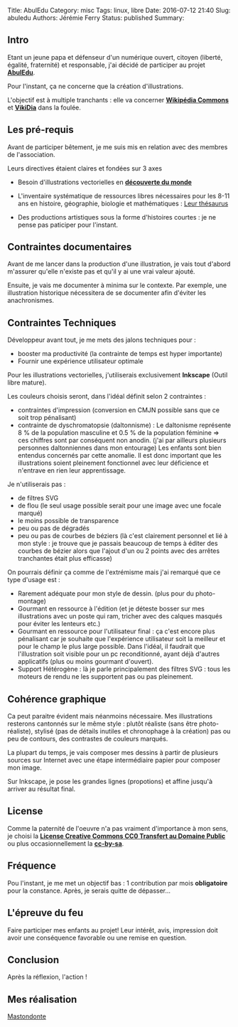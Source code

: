 Title: AbulEdu
Category: misc
Tags: linux, libre
Date: 2016-07-12 21:40
Slug: abuledu
Authors: Jérémie Ferry
Status: published
Summary:

## Intro

Etant un jeune papa et défenseur d'un numérique ouvert, citoyen (liberté, égalité, fraternité) et responsable, j'ai décidé de participer au projet **[AbulEdu](https://fr.ulule.com/developpement-dabuledu)**.

Pour l'instant, ça ne concerne que la création d'illustrations.

L'objectif est à multiple tranchants : elle va concerner **[Wikipédia Commons](https://commons.wikimedia.org)** et **[VikiDia](https://fr.vikidia.org)** dans la foulée.

## Les pré-requis

Avant de participer bêtement, je me suis mis en relation avec des membres de l'association.

Leurs directives étaient claires et fondées sur 3 axes

- Besoin d'illustrations vectorielles en 
**[découverte du monde](http://media.eduscol.education.fr/file/Progressions_pedagogiques/78/2/Progression-pedagogique_Cycle2_Decouverte_du_monde_203782.pdf)**

- L'inventaire systématique de ressources libres nécessaires pour les 8-11 ans en histoire, géographie, biologie et mathématiques :
[Leur thésaurus](http://thesaurus.abuledu.org/thesaurus/vocab/index.php)

- Des productions artistiques sous la forme d'histoires courtes : je ne pense pas paticiper pour l'instant.

## Contraintes documentaires

Avant de me lancer dans la production d'une illustration, je vais tout d'abord m'assurer qu'elle n'existe pas et qu'il y ai une vrai valeur ajouté.

Ensuite, je vais me documenter à minima sur le contexte.
Par exemple, une illustration historique nécessitera de se documenter afin d'éviter les anachronismes.

## Contraintes Techniques

Développeur avant tout, je me mets des jalons techniques pour :

- booster ma productivité (la contrainte de temps est hyper importante)
- Fournir une expérience utilisateur optimale

Pour les illustrations vectorielles, j'utiliserais exclusivement **Inkscape** (Outil libre mature).

Les couleurs choisis seront, dans l'idéal définit selon 2 contraintes :

- contraintes d'impression (conversion en CMJN possible sans que ce soit trop pénalisant)
- contrainte de dyschromatopsie (daltonnisme) :
Le daltonisme représente 8 % de la population masculine et 0.5 % de la population féminine => ces chiffres sont par conséquent non anodin. (j'ai par ailleurs plusieurs personnes daltonniennes dans mon entourage)
Les enfants sont bien entendus concernés par cette anomalie.
Il est donc important que les illustrations soient pleinement fonctionnel avec leur déficience et n'entrave en rien leur apprentissage.

Je n'utiliserais pas :

- de filtres SVG
- de flou (le seul usage possible serait pour une image avec une focale marqué)
- le moins possible de transparence
- peu ou pas de dégradés
- peu ou pas de courbes de béziers (là c'est clairement personnel et lié à mon style : je trouve que je passais beaucoup de temps à éditer des courbes de bézier alors que l'ajout d'un ou 2 points avec des arrêtes tranchantes était plus efficasse)

On pourrais définir ça comme de l'extrémisme mais j'ai remarqué que ce type d'usage est :

- Rarement adéquate pour mon style de dessin. (plus pour du photo-montage)
- Gourmant en ressource à l'édition (et je déteste bosser sur mes illustrations avec un poste qui ram, tricher avec des calques masqués pour éviter les lenteurs etc.)
- Gourmant en ressource pour l'utilisateur final : ça c'est encore plus pénalisant car je souhaite que l'expérience utilisateur soit la meilleur et pour le champ le plus large possible.
Dans l'idéal, il faudrait que l'illustration soit visible pour un pc reconditionné, ayant déjà d'autres applicatifs (plus ou moins gourmant d'ouvert).
- Support Hétérogène : là je parle principalement des filtres SVG : tous les moteurs de rendu ne les supportent pas ou pas pleinement.

## Cohérence graphique

Ca peut paraitre évident mais néanmoins nécessaire.
Mes illustrations resterons cantonnés sur le même style : plutôt réaliste (sans être photo-réaliste), stylisé (pas de détails inutiles et chronophage à la création) pas ou peu de contours, des contrastes de couleurs marqués.

La plupart du temps, je vais composer mes dessins à partir de plusieurs sources sur Internet avec une étape intermédiaire papier pour composer mon image.

Sur Inkscape, je pose les grandes lignes (propotions) et affine jusqu'à arriver au résultat final.

## License

Comme la paternité de l'oeuvre n'a pas vraiment d'importance à mon sens, je choisi la **[License Creative Commons CC0 Transfert au Domaine Public](https://creativecommons.org/publicdomain/zero/1.0/deed.fr)** ou plus occasionnellement la **[cc-by-sa](https://creativecommons.org/licenses/by-sa/3.0/deed.fr)**.

## Fréquence

Pou l'instant, je me met un objectif bas : 1 contribution par mois **obligatoire** pour la constance.
Après, je serais quitte de dépasser...

## L'épreuve du feu

Faire participer mes enfants au projet!
Leur intérêt, avis, impression doit avoir une conséquence favorable ou une remise en question.

## Conclusion

Après la réflexion, l'action !

## Mes réalisation

[Mastondonte](https://commons.wikimedia.org/wiki/File:Mastodonte.svg)

